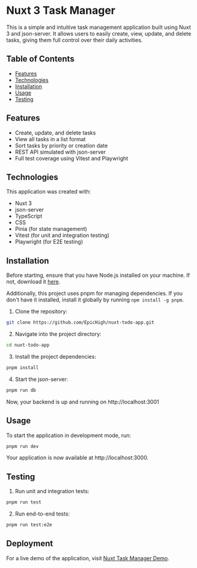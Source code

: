 # Nuxt 3 Task Manager

This is a simple and intuitive task management application built using Nuxt 3 and json-server. It allows users to easily create, view, update, and delete tasks, giving them full control over their daily activities.

## Table of Contents

- [Features](#features)
- [Technologies](#technologies)
- [Installation](#installation)
- [Usage](#usage)
- [Testing](#testing)

## Features

- Create, update, and delete tasks
- View all tasks in a list format
- Sort tasks by priority or creation date
- REST API simulated with json-server
- Full test coverage using Vitest and Playwright

## Technologies

This application was created with:

- Nuxt 3
- json-server
- TypeScript
- CSS
- Pinia (for state management)
- Vitest (for unit and integration testing)
- Playwright (for E2E testing)

## Installation

Before starting, ensure that you have Node.js installed on your machine. If not, download it [here](https://nodejs.org/).

Additionally, this project uses pnpm for managing dependencies. If you don't have it installed, install it globally by running `npm install -g pnpm`.

1. Clone the repository:

```bash
git clone https://github.com/EpicHigh/nuxt-todo-app.git
```

2. Navigate into the project directory:

```bash
cd nuxt-todo-app
```

3. Install the project dependencies:

```bash
pnpm install
```

4. Start the json-server:

```bash
pnpm run db
```

Now, your backend is up and running on http://localhost:3001

## Usage

To start the application in development mode, run:

```bash
pnpm run dev
```

Your application is now available at http://localhost:3000.

## Testing

1. Run unit and integration tests:

```bash
pnpm run test
```

2. Run end-to-end tests:

```bash
pnpm run test:e2e
```

## Deployment

For a live demo of the application, visit [Nuxt Task Manager Demo](https://nuxt-todo-app.onrender.com/).
